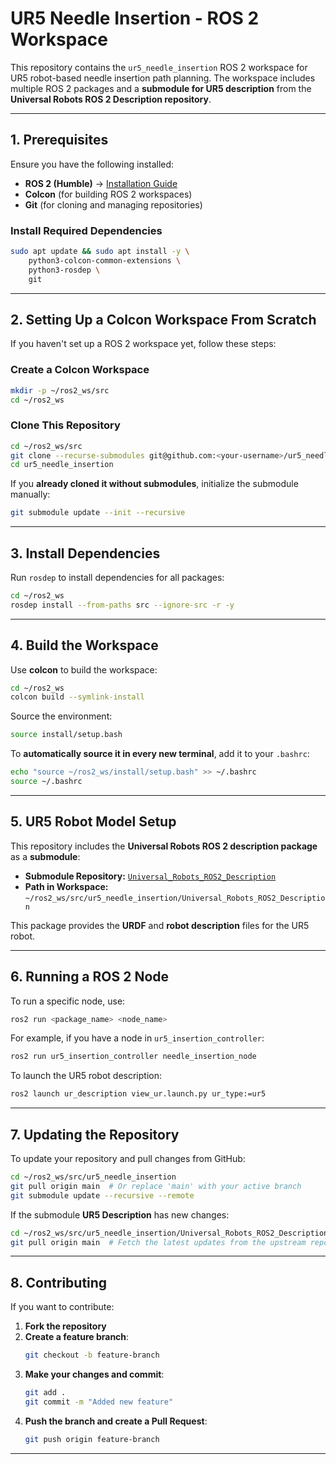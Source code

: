 # UR5 Needle Insertion - ROS 2 Workspace

This repository contains the `ur5_needle_insertion` ROS 2 workspace for UR5 robot-based needle insertion path planning. The workspace includes multiple ROS 2 packages and a **submodule for UR5 description** from the **Universal Robots ROS 2 Description repository**.

---

## **1. Prerequisites**
Ensure you have the following installed:
- **ROS 2 (Humble)** → [Installation Guide](https://docs.ros.org/en/humble/Installation.html)
- **Colcon** (for building ROS 2 workspaces)
- **Git** (for cloning and managing repositories)

### **Install Required Dependencies**
```bash
sudo apt update && sudo apt install -y \
    python3-colcon-common-extensions \
    python3-rosdep \
    git
```

---

## **2. Setting Up a Colcon Workspace From Scratch**
If you haven't set up a ROS 2 workspace yet, follow these steps:

### **Create a Colcon Workspace**
```bash
mkdir -p ~/ros2_ws/src
cd ~/ros2_ws
```

### **Clone This Repository**
```bash
cd ~/ros2_ws/src
git clone --recurse-submodules git@github.com:<your-username>/ur5_needle_insertion.git
cd ur5_needle_insertion
```

If you **already cloned it without submodules**, initialize the submodule manually:
```bash
git submodule update --init --recursive
```

---

## **3. Install Dependencies**
Run `rosdep` to install dependencies for all packages:
```bash
cd ~/ros2_ws
rosdep install --from-paths src --ignore-src -r -y
```

---

## **4. Build the Workspace**
Use **colcon** to build the workspace:
```bash
cd ~/ros2_ws
colcon build --symlink-install
```

Source the environment:
```bash
source install/setup.bash
```
To **automatically source it in every new terminal**, add it to your `.bashrc`:
```bash
echo "source ~/ros2_ws/install/setup.bash" >> ~/.bashrc
source ~/.bashrc
```

---

## **5. UR5 Robot Model Setup**
This repository includes the **Universal Robots ROS 2 description package** as a **submodule**:

- **Submodule Repository:** [`Universal_Robots_ROS2_Description`](https://github.com/UniversalRobots/Universal_Robots_ROS2_Description)
- **Path in Workspace:** `~/ros2_ws/src/ur5_needle_insertion/Universal_Robots_ROS2_Description`

This package provides the **URDF** and **robot description** files for the UR5 robot.

---

## **6. Running a ROS 2 Node**
To run a specific node, use:
```bash
ros2 run <package_name> <node_name>
```

For example, if you have a node in `ur5_insertion_controller`:
```bash
ros2 run ur5_insertion_controller needle_insertion_node
```

To launch the UR5 robot description:
```bash
ros2 launch ur_description view_ur.launch.py ur_type:=ur5
```

---

## **7. Updating the Repository**
To update your repository and pull changes from GitHub:
```bash
cd ~/ros2_ws/src/ur5_needle_insertion
git pull origin main  # Or replace 'main' with your active branch
git submodule update --recursive --remote
```

If the submodule **UR5 Description** has new changes:
```bash
cd ~/ros2_ws/src/ur5_needle_insertion/Universal_Robots_ROS2_Description
git pull origin main  # Fetch the latest updates from the upstream repo
```

---

## **8. Contributing**
If you want to contribute:
1. **Fork the repository**
2. **Create a feature branch**:
   ```bash
   git checkout -b feature-branch
   ```
3. **Make your changes and commit**:
   ```bash
   git add .
   git commit -m "Added new feature"
   ```
4. **Push the branch and create a Pull Request**:
   ```bash
   git push origin feature-branch
   ```

---
